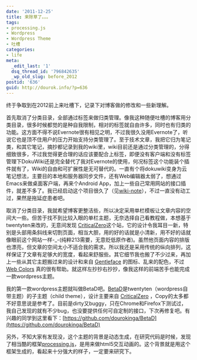```yaml
---
date: '2011-12-25'
title: 来除草了。。。
tags:
- processing.js
- Wordpress
- Wordpress Theme
- 吐槽
categories:
- life
meta:
  _edit_last: '1'
  dsq_thread_id: '796842635'
  _wp_old_slug: before_2012
postid: '636'
guid: http://dourok.info/?p=636
---
```

终于争取到在2012前上来吐槽下，记录下对博客做的修改和一些新理解。

首先取消了分类目录，全部通过标签来做归类管理。像我这种随便吐槽的博客用分类目录，很多时候都觉的是种自我限制，相对的标签就自由许多，同时也有归类的功能。这方面不得不说Evernote很有相见之明，不过我很久没用Evernote了，听说它也是顶不住用户的压力开始支持分类管理了。至于技术文章，我把它归为笔记类，和其它笔记，摘抄都记录到我的wiki里，wiki目前还是通过分类管理的，分得细致很多，不过我觉得更合理的话应该要配合上标签，即便没有客户端和没有标签管理下DokuWiki还是完全替代了我对Evernote的使用，何况标签这个功能装个插件就有了，Wiki的自由和可扩展性是无可替代的。一直有个将dokuwiki变身为云笔记想法，主要目的本地和服务器同步文件，还有Web编辑器太弱了，想通过Emacs来做桌面客户端，再来个Android
App，加上一些自己常用网站的接口插件，就差不多了。我已经启动这个项目很久了（见[wiki-note](http://code.google.com/p/wiki-note/)），不过一直没有动工过，果然是拖延症患者吧。

取消了分类目录，我就希望博客更整洁些，所以决定采用单栏模板让文章内容的空间大一些。但苦于找不到比较入眼的单栏主题，无奈选择自己看教程做，本想基于twentyten来改的，无意间发现
[CriticalZero](http://criticalzero.co.uk/%20)这个站，它的设计令我耳目一新，特别是头部用条斜线来切割页面，相当大胆，用的好的话就是小清新，用不好的话就像眼前这个网站一样-\_-(纯粹213需要，无意贬低原作者)。虽然他页面内容的排版也漂亮，但文章的空间太小不适合我的需求。所以我还是采用传统的纵向排列，这样保证了文章有足够大的宽度，看起来舒服些。其它细节我也搬了不少过来，再加上一些从其它主题搬过来的设计和来自
[Gentleface](http://gentleface.com/free_icon_set.html)
的图标、乱来的配色，不过 [Web
Colors](http://www.css-html.net/web_colors/)
真的很有帮助。就这样左抄抄右抄抄，像我这样的前端苦手也能完成一款wordpress主题。

我的第一款wordpress主题就叫做BetaD吧。[BetaD](https://github.com/dourokinga/BetaD)是twentyten（wordpress自带主题）的子主题（child
theme），设计主要来自 [CriticalZero](http://criticalzero.co.uk/%20)
，Copy的太多都不好意思说是参考了。目前是dirty又buggy，只在Chrome和Firefox下测试过，我自己发现的就有不少bug，也没要提供任何可自定制的接口，下次再修复吧。有兴趣的同学到这里看下：[https://github.com/dourokinga/BetaD](https://github.com/dourokinga/BetaD)

另外，不知大家有发现没，这个主题的背景是动态生成，在研究代码是时候，发现了相当酷的框架[processing.js](http://processingjs.org)，是用来做html5交互动画的。这个背景就是用这个框架生成的，看起来十分强大的样子，一定要来研究下。
